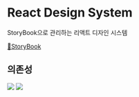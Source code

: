 # React Design System

StoryBook으로 관리하는 리액트 디자인 시스템

[🔗StoryBook](https://65e231600d8b62ce11b26631-eonvobivpt.chromatic.com/?path=/docs/atoms-text--docs)

## 의존성

<p>
<img src="https://img.shields.io/badge/React-61DAFB?&style=for-the-badge&logo=React&logoColor=white">
<img src="https://img.shields.io/badge/Tailwindcss-06B6D4?&style=for-the-badge&logo=Tailwindcss&logoColor=white">
</p>
